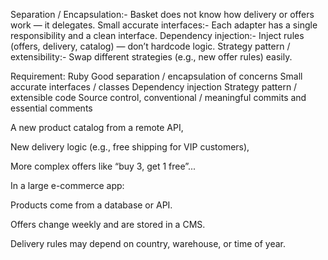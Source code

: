 Separation / Encapsulation:- 
    Basket does not know how delivery or offers work — it delegates.
Small accurate interfaces:- 
    Each adapter has a single responsibility and a clean interface.
Dependency injection:- 
    Inject rules (offers, delivery, catalog) — don’t hardcode logic.
Strategy pattern / extensibility:- 
    Swap different strategies (e.g., new offer rules) easily.


Requirement: 
Ruby
Good separation / encapsulation of concerns
Small accurate interfaces / classes
Dependency injection
Strategy pattern / extensible code
Source control, conventional / meaningful commits and essential comments


A new product catalog from a remote API,

New delivery logic (e.g., free shipping for VIP customers),

More complex offers like “buy 3, get 1 free”...


In a large e-commerce app:

Products come from a database or API.

Offers change weekly and are stored in a CMS.

Delivery rules may depend on country, warehouse, or time of year.